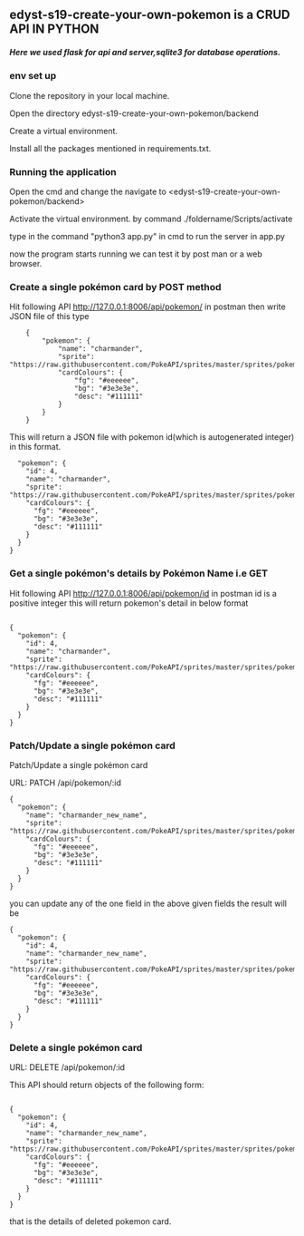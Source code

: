<h2>edyst-s19-create-your-own-pokemon is a CRUD API IN PYTHON</h2>
<h5>Here we used flask for api and server,sqlite3 for database operations.</h5>
<h3>env set up</h3>

Clone the repository in your local machine.
  
Open the directory edyst-s19-create-your-own-pokemon/backend

Create a virtual environment.

Install all the packages mentioned in requirements.txt.

<h3>Running the application</h3>

Open the cmd and change the navigate to <edyst-s19-create-your-own-pokemon/backend>

Activate the virtual environment. by command ./foldername/Scripts/activate

type in the command "python3 app.py" in cmd to run the server in app.py

now the program starts running we can test it by post man or a web browser.

<h3>Create a single pokémon card by  POST method</h3>

Hit following API http://127.0.0.1:8006/api/pokemon/ in postman then write JSON file of this type
```
    {
        "pokemon": {
            "name": "charmander",
            "sprite": "https://raw.githubusercontent.com/PokeAPI/sprites/master/sprites/pokemon/4.png",
            "cardColours": {
                "fg": "#eeeeee",
                "bg": "#3e3e3e",
                "desc": "#111111"
            }
        }
    }
```
    
This will return a JSON file with pokemon id(which is autogenerated integer) in this format.
```{
  "pokemon": {
    "id": 4,
    "name": "charmander",
    "sprite": "https://raw.githubusercontent.com/PokeAPI/sprites/master/sprites/pokemon/4.png",
    "cardColours": {
      "fg": "#eeeeee",
      "bg": "#3e3e3e",
      "desc": "#111111"
    }
  }
}
```

<h3>Get a single pokémon's details by Pokémon Name i.e GET</h3>

Hit following API http://127.0.0.1:8006/api/pokemon/id in postman id is a positive integer this will return pokemon's detail in below format
```

{
  "pokemon": {
    "id": 4,
    "name": "charmander",
    "sprite": "https://raw.githubusercontent.com/PokeAPI/sprites/master/sprites/pokemon/4.png",
    "cardColours": {
      "fg": "#eeeeee",
      "bg": "#3e3e3e",
      "desc": "#111111"
    }
  }
}
```
<h3>Patch/Update a single pokémon card</h3>

Patch/Update a single pokémon card

URL:
PATCH /api/pokemon/:id

```
{
  "pokemon": {
    "name": "charmander_new_name",
    "sprite": "https://raw.githubusercontent.com/PokeAPI/sprites/master/sprites/pokemon/4.png",
    "cardColours": {
      "fg": "#eeeeee",
      "bg": "#3e3e3e",
      "desc": "#111111"
    }
  }
}

```
you can update any of the one field in the above given fields
the result will be
```
{
  "pokemon": {
    "id": 4,
    "name": "charmander_new_name",
    "sprite": "https://raw.githubusercontent.com/PokeAPI/sprites/master/sprites/pokemon/4.png",
    "cardColours": {
      "fg": "#eeeeee",
      "bg": "#3e3e3e",
      "desc": "#111111"
    }
  }
}
```

<h3> Delete a single pokémon card</h3>

URL:
DELETE /api/pokemon/:id

This API should return objects of the following form:
```

{
  "pokemon": {
    "id": 4,
    "name": "charmander_new_name",
    "sprite": "https://raw.githubusercontent.com/PokeAPI/sprites/master/sprites/pokemon/4.png",
    "cardColours": {
      "fg": "#eeeeee",
      "bg": "#3e3e3e",
      "desc": "#111111"
    }
  }
}

```
that is the details of deleted pokemon card.
